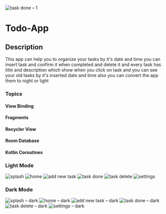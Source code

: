 ![task done – 1](https://github.com/Mohamed00-Hany/Todo-App/assets/123842448/4c7cd57d-ebf1-4c06-a533-64177ef5c9b1)
# Todo-App
## Description
This app can help you to organize your tasks by it's date and time
you can insert task and confirm it when completed and delete it and every task has title and description which show when you click on task and you can see your old tasks by it's inserted date and time also you can convert the app them to night or light
### Topics
#### View Binding
#### Fragments
#### Recycler View
#### Room Database
#### Kotlin Coroutines

### Light Mode
![splash](https://github.com/Mohamed00-Hany/Todo-App/assets/123842448/58e0cbf1-2393-49a6-9e99-825789a13920)
![home](https://github.com/Mohamed00-Hany/Todo-App/assets/123842448/c8dc036e-bd71-485e-bee8-273fe2c19576)
![add new task](https://github.com/Mohamed00-Hany/Todo-App/assets/123842448/ed67fec6-b391-430b-b546-3a64bc126fa9)
![task done](https://github.com/Mohamed00-Hany/Todo-App/assets/123842448/52aa15b2-3f8f-404c-92df-6f0a3c06e2a2)
![task delete](https://github.com/Mohamed00-Hany/Todo-App/assets/123842448/773a7cb6-6d46-46d8-a982-833e71ae9614)
![settings](https://github.com/Mohamed00-Hany/Todo-App/assets/123842448/2f8ce276-ac2e-4b5f-9314-93f1612ad511)

### Dark Mode
![splash – dark](https://github.com/Mohamed00-Hany/Todo-App/assets/123842448/a6812b7a-2b80-45d1-8210-b7de8f886547)
![home – dark](https://github.com/Mohamed00-Hany/Todo-App/assets/123842448/1a43cb0a-c019-4dd3-b98a-3657dfee65df)
![add new task – dark](https://github.com/Mohamed00-Hany/Todo-App/assets/123842448/1bcf57bf-ea5d-4596-b222-6cce4d695c7e)
![task done – dark](https://github.com/Mohamed00-Hany/Todo-App/assets/123842448/5a97335d-d9db-41be-94cd-edfb332b1692)
![task delete – dark](https://github.com/Mohamed00-Hany/Todo-App/assets/123842448/cca5e0e7-3e1d-4099-bb9a-5a2bd3e4b957)
![settings – dark](https://github.com/Mohamed00-Hany/Todo-App/assets/123842448/3f99d664-4428-4d25-bb2e-75264c13acc3)
